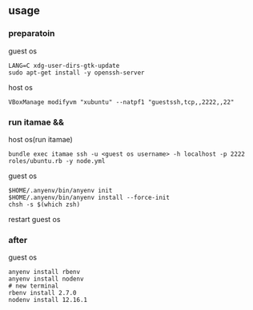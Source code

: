 ## usage
### preparatoin

guest os

```
LANG=C xdg-user-dirs-gtk-update
sudo apt-get install -y openssh-server
```

host os

```
VBoxManage modifyvm "xubuntu" --natpf1 "guestssh,tcp,,2222,,22"
```

### run itamae &&

host os(run itamae)

```
bundle exec itamae ssh -u <guest os username> -h localhost -p 2222 roles/ubuntu.rb -y node.yml
```

guest os

```
$HOME/.anyenv/bin/anyenv init
$HOME/.anyenv/bin/anyenv install --force-init
chsh -s $(which zsh)
```
restart guest os

### after

guest os

```
anyenv install rbenv
anyenv install nodenv
# new terminal
rbenv install 2.7.0
nodenv install 12.16.1
```

